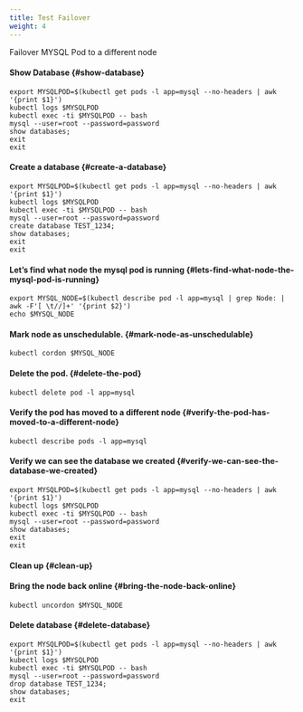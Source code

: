 ```yaml
---
title: Test Failover
weight: 4
---
```


Failover MYSQL Pod to a different node

#### Show Database {#show-database}

```text
export MYSQLPOD=$(kubectl get pods -l app=mysql --no-headers | awk '{print $1}')
kubectl logs $MYSQLPOD
kubectl exec -ti $MYSQLPOD -- bash
mysql --user=root --password=password
show databases;
exit
exit
```

#### Create a database {#create-a-database}

```text
export MYSQLPOD=$(kubectl get pods -l app=mysql --no-headers | awk '{print $1}')
kubectl logs $MYSQLPOD
kubectl exec -ti $MYSQLPOD -- bash
mysql --user=root --password=password
create database TEST_1234;
show databases;
exit
exit
```

#### Let’s find what node the mysql pod is running {#lets-find-what-node-the-mysql-pod-is-running}

```text
export MYSQL_NODE=$(kubectl describe pod -l app=mysql | grep Node: | awk -F'[ \t//]+' '{print $2}')
echo $MYSQL_NODE
```

#### Mark node as unschedulable. {#mark-node-as-unschedulable}

```text
kubectl cordon $MYSQL_NODE
```

#### Delete the pod. {#delete-the-pod}

```text
kubectl delete pod -l app=mysql
```

#### Verify the pod has moved to a different node {#verify-the-pod-has-moved-to-a-different-node}

```text
kubectl describe pods -l app=mysql
```

#### Verify we can see the database we created {#verify-we-can-see-the-database-we-created}

```text
export MYSQLPOD=$(kubectl get pods -l app=mysql --no-headers | awk '{print $1}')
kubectl logs $MYSQLPOD
kubectl exec -ti $MYSQLPOD -- bash
mysql --user=root --password=password
show databases;
exit
exit
```

#### Clean up {#clean-up}

#### Bring the node back online {#bring-the-node-back-online}

```text
kubectl uncordon $MYSQL_NODE
```

#### Delete database {#delete-database}

```text
export MYSQLPOD=$(kubectl get pods -l app=mysql --no-headers | awk '{print $1}')
kubectl logs $MYSQLPOD
kubectl exec -ti $MYSQLPOD -- bash
mysql --user=root --password=password
drop database TEST_1234;
show databases;
exit
```

